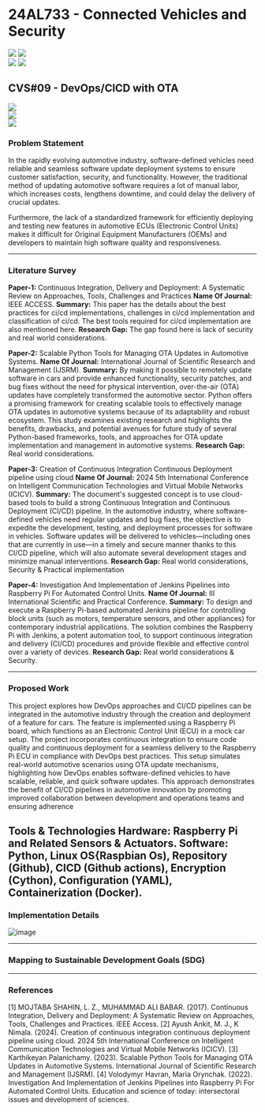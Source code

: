 # 24AL733 - Connected Vehicles and Security 
![](https://img.shields.io/badge/PG-blue) ![](https://img.shields.io/badge/Subject-CVS-blue) <br/>
![](https://img.shields.io/badge/Lecture-3-orange) ![](https://img.shields.io/badge/Credits-3-orange) 

## CVS#09 - DevOps/CICD with OTA
![](https://img.shields.io/badge/Member-Syed_Ameenul-gold) <br/> 
![](https://img.shields.io/badge/SDG-TBD-darkgreen) <br/> 
![](https://img.shields.io/badge/Reviewed-TBD-brown) 

### Problem Statement
  In the rapidly evolving automotive industry, software-defined vehicles need reliable and seamless software update deployment systems to ensure customer satisfaction, security, and functionality. However, the traditional method of updating automotive software requires
a lot of manual labor, which increases costs, lengthens downtime, and could delay the delivery of crucial updates.

  Furthermore, the lack of a standardized framework for efficiently deploying and testing new features in automotive ECUs (Electronic Control Units) makes it difficult for Original Equipment Manufacturers (OEMs) and developers to maintain high software quality and responsiveness.



---

### Literature Survey

**Paper-1:** Continuous Integration, Delivery and Deployment: A Systematic Review on Approaches, Tools, Challenges and Practices
**Name Of Journal:** IEEE ACCESS.
**Summary:** This paper has the details about the best practices for ci/cd implementations, challenges in ci/cd implementation and classification of ci/cd. The best tools required for ci/cd implementation are also mentioned here.
**Research Gap:** The gap found here is lack of security and real world considerations.

**Paper-2:** Scalable Python Tools for Managing OTA Updates in Automotive Systems.
**Name Of Journal:** International Journal of Scientific Research and Management (IJSRM).
**Summary:** By making it possible to remotely update software in cars and provide enhanced functionality, security patches, and bug fixes without the need for physical intervention, over-the-air (OTA) updates have completely transformed the automotive sector. Python offers a promising framework for creating scalable tools to effectively manage OTA updates in automotive systems because of its adaptability and robust ecosystem. This study examines existing research and highlights the benefits, drawbacks, and potential avenues for future study of several Python-based frameworks, tools, and approaches for OTA update implementation and management in automotive systems.
**Research Gap:** Real world considerations.

**Paper-3:** Creation of Continuous Integration Continuous Deployment pipeline using cloud
**Name Of Journal:** 2024 5th International Conference on Intelligent Communication Technologies and Virtual Mobile Networks (ICICV).
**Summary:** The document's suggested concept is to use cloud-based tools to build a strong Continuous Integration and Continuous Deployment (CI/CD) pipeline. In the automotive industry, where software-defined vehicles need regular updates and bug fixes, the objective is to expedite the development, testing, and deployment processes for software in vehicles. Software updates will be delivered to vehicles—including ones that are currently in use—in a timely and secure manner thanks to this CI/CD pipeline, which will also automate several development stages and minimize manual interventions.
**Research Gap:** Real world considerations, Security & Practical implementation

**Paper-4:** Investigation And Implementation of Jenkins Pipelines into Raspberry Pi For Automated Control Units.
**Name Of Journal:** III International Scientific and Practical Conference.
**Summary:** To design and execute a Raspberry Pi-based automated Jenkins pipeline for controlling block units (such as motors, temperature sensors, and other appliances) for contemporary industrial applications. The solution combines the Raspberry Pi with Jenkins, a potent automation tool, to support continuous integration and delivery (CI/CD) procedures and provide flexible and effective control over a variety of devices.
**Research Gap:** Real world considerations & Security.


---

### Proposed Work
  This project explores how DevOps approaches and CI/CD pipelines can be integrated in the automotive industry through the creation and deployment of a feature for cars. The feature is implemented using a Raspberry Pi board, which functions as an Electronic Control Unit (ECU) in a mock car setup. The project incorporates continuous integration to ensure code quality and continuous deployment for a seamless delivery to the Raspberry Pi ECU in compliance with DevOps best practices. This setup simulates real-world automotive scenarios using OTA update mechanisms, highlighting how DevOps enables software-defined vehicles to have scalable, reliable, and quick software updates. This approach demonstrates the benefit of CI/CD pipelines in automotive innovation by promoting improved collaboration between development and operations teams and ensuring adherence

**Tools & Technologies**
**Hardware:** Raspberry Pi and Related Sensors & Actuators.
**Software:** Python, Linux OS{Raspbian Os), Repository (Github), CICD (Github actions), Encryption (Cython), Configuration (YAML), Containerization (Docker).
---

### Implementation Details
![image](https://github.com/user-attachments/assets/aa01f82b-fcdc-4d07-b803-2442f4df1562)



---


### Mapping to Sustainable Development Goals (SDG)


---

### References
[1] MOJTABA SHAHIN, L. Z., MUHAMMAD ALI BABAR. (2017). Continuous Integration, Delivery and Deployment: A Systematic Review on Approaches, Tools, Challenges and Practices. IEEE Access.
[2] Ayush Ankit, M. J., K Nimala. (2024). Creation of continuous integration continuous deployment pipeline using cloud. 2024 5th International Conference on Intelligent Communication Technologies and Virtual Mobile Networks (ICICV).
[3] Karthikeyan Palanichamy. (2023). Scalable Python Tools for Managing OTA Updates in Automotive Systems. International Journal of Scientific Research and Management (IJSRM).
[4] Volodymyr Havran, Maria Orynchak. (2022). Investigation And Implementation of Jenkins Pipelines into Raspberry Pi For Automated Control Units. Education and science of today: intersectoral issues and development of sciences.
